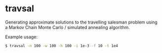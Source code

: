 travsal
=======

Generating approximate solutions to the travelling salesman problem using a Markov Chain Monte Carlo / simulated annealing algorithm.

Example usage:
```bash
$ travsal -n 100 -w 100 -h 100 -i 1e-3 -f 10 -t 1e4
```
